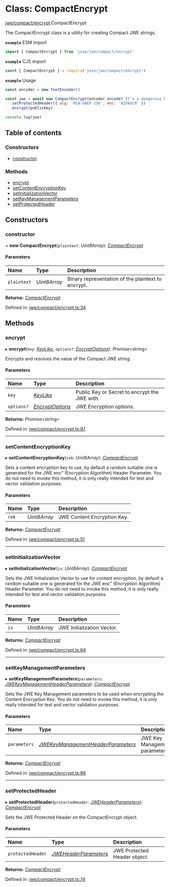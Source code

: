# Class: CompactEncrypt

[jwe/compact/encrypt](../modules/jwe_compact_encrypt.md).CompactEncrypt

The CompactEncrypt class is a utility for creating Compact JWE strings.

**`example`** ESM import
```js
import { CompactEncrypt } from 'jose/jwe/compact/encrypt'
```

**`example`** CJS import
```js
const { CompactEncrypt } = require('jose/jwe/compact/encrypt')
```

**`example`** Usage
```js
const encoder = new TextEncoder()

const jwe = await new CompactEncrypt(encoder.encode('It’s a dangerous business, Frodo, going out your door.'))
  .setProtectedHeader({ alg: 'RSA-OAEP-256', enc: 'A256GCM' })
  .encrypt(publicKey)

console.log(jwe)
```

## Table of contents

### Constructors

- [constructor](jwe_compact_encrypt.compactencrypt.md#constructor)

### Methods

- [encrypt](jwe_compact_encrypt.compactencrypt.md#encrypt)
- [setContentEncryptionKey](jwe_compact_encrypt.compactencrypt.md#setcontentencryptionkey)
- [setInitializationVector](jwe_compact_encrypt.compactencrypt.md#setinitializationvector)
- [setKeyManagementParameters](jwe_compact_encrypt.compactencrypt.md#setkeymanagementparameters)
- [setProtectedHeader](jwe_compact_encrypt.compactencrypt.md#setprotectedheader)

## Constructors

### constructor

\+ **new CompactEncrypt**(`plaintext`: *Uint8Array*): [*CompactEncrypt*](jwe_compact_encrypt.compactencrypt.md)

#### Parameters

| Name | Type | Description |
| :------ | :------ | :------ |
| `plaintext` | *Uint8Array* | Binary representation of the plaintext to encrypt. |

**Returns:** [*CompactEncrypt*](jwe_compact_encrypt.compactencrypt.md)

Defined in: [jwe/compact/encrypt.ts:34](https://github.com/panva/jose/blob/v3.12.0/src/jwe/compact/encrypt.ts#L34)

## Methods

### encrypt

▸ **encrypt**(`key`: [*KeyLike*](../types/types.keylike.md), `options?`: [*EncryptOptions*](../interfaces/types.encryptoptions.md)): *Promise*<string\>

Encrypts and resolves the value of the Compact JWE string.

#### Parameters

| Name | Type | Description |
| :------ | :------ | :------ |
| `key` | [*KeyLike*](../types/types.keylike.md) | Public Key or Secret to encrypt the JWE with. |
| `options?` | [*EncryptOptions*](../interfaces/types.encryptoptions.md) | JWE Encryption options. |

**Returns:** *Promise*<string\>

Defined in: [jwe/compact/encrypt.ts:97](https://github.com/panva/jose/blob/v3.12.0/src/jwe/compact/encrypt.ts#L97)

___

### setContentEncryptionKey

▸ **setContentEncryptionKey**(`cek`: *Uint8Array*): [*CompactEncrypt*](jwe_compact_encrypt.compactencrypt.md)

Sets a content encryption key to use, by default a random suitable one
is generated for the JWE enc" (Encryption Algorithm) Header Parameter.
You do not need to invoke this method, it is only really intended for
test and vector validation purposes.

#### Parameters

| Name | Type | Description |
| :------ | :------ | :------ |
| `cek` | *Uint8Array* | JWE Content Encryption Key. |

**Returns:** [*CompactEncrypt*](jwe_compact_encrypt.compactencrypt.md)

Defined in: [jwe/compact/encrypt.ts:51](https://github.com/panva/jose/blob/v3.12.0/src/jwe/compact/encrypt.ts#L51)

___

### setInitializationVector

▸ **setInitializationVector**(`iv`: *Uint8Array*): [*CompactEncrypt*](jwe_compact_encrypt.compactencrypt.md)

Sets the JWE Initialization Vector to use for content encryption, by default
a random suitable one is generated for the JWE enc" (Encryption Algorithm)
Header Parameter. You do not need to invoke this method, it is only really
intended for test and vector validation purposes.

#### Parameters

| Name | Type | Description |
| :------ | :------ | :------ |
| `iv` | *Uint8Array* | JWE Initialization Vector. |

**Returns:** [*CompactEncrypt*](jwe_compact_encrypt.compactencrypt.md)

Defined in: [jwe/compact/encrypt.ts:64](https://github.com/panva/jose/blob/v3.12.0/src/jwe/compact/encrypt.ts#L64)

___

### setKeyManagementParameters

▸ **setKeyManagementParameters**(`parameters`: [*JWEKeyManagementHeaderParameters*](../interfaces/types.jwekeymanagementheaderparameters.md)): [*CompactEncrypt*](jwe_compact_encrypt.compactencrypt.md)

Sets the JWE Key Management parameters to be used when encrypting the Content
Encryption Key. You do not need to invoke this method, it is only really
intended for test and vector validation purposes.

#### Parameters

| Name | Type | Description |
| :------ | :------ | :------ |
| `parameters` | [*JWEKeyManagementHeaderParameters*](../interfaces/types.jwekeymanagementheaderparameters.md) | JWE Key Management parameters. |

**Returns:** [*CompactEncrypt*](jwe_compact_encrypt.compactencrypt.md)

Defined in: [jwe/compact/encrypt.ts:86](https://github.com/panva/jose/blob/v3.12.0/src/jwe/compact/encrypt.ts#L86)

___

### setProtectedHeader

▸ **setProtectedHeader**(`protectedHeader`: [*JWEHeaderParameters*](../interfaces/types.jweheaderparameters.md)): [*CompactEncrypt*](jwe_compact_encrypt.compactencrypt.md)

Sets the JWE Protected Header on the CompactEncrypt object.

#### Parameters

| Name | Type | Description |
| :------ | :------ | :------ |
| `protectedHeader` | [*JWEHeaderParameters*](../interfaces/types.jweheaderparameters.md) | JWE Protected Header object. |

**Returns:** [*CompactEncrypt*](jwe_compact_encrypt.compactencrypt.md)

Defined in: [jwe/compact/encrypt.ts:74](https://github.com/panva/jose/blob/v3.12.0/src/jwe/compact/encrypt.ts#L74)

